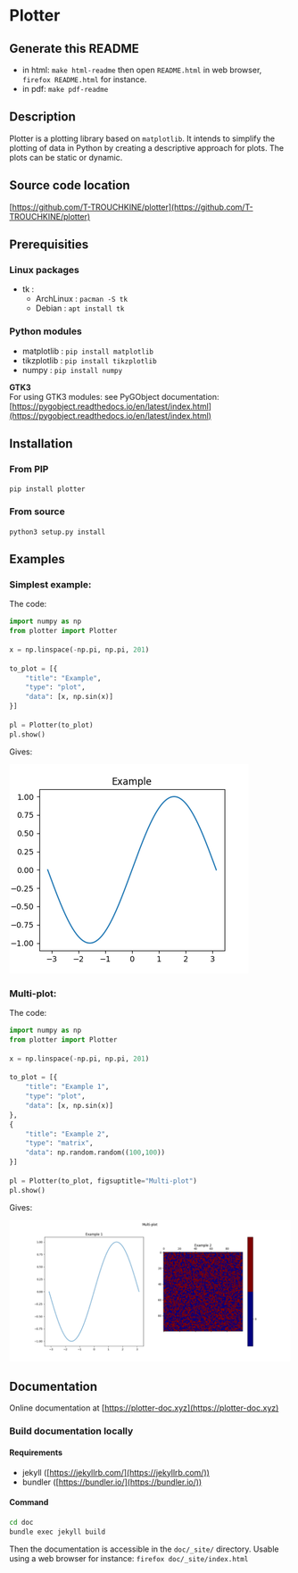 # Plotter

## Generate this README
- in html: `make html-readme` then open `README.html` in web browser, `firefox README.html` for instance.
- in pdf: `make pdf-readme`

## Description
Plotter is a plotting library based on `matplotlib`. It intends to simplify the plotting of data in Python by creating a descriptive approach for plots. The plots can be static or dynamic.

## Source code location
[https://github.com/T-TROUCHKINE/plotter](https://github.com/T-TROUCHKINE/plotter)

## Prerequisities
### Linux packages
- tk :
  - ArchLinux : `pacman -S tk`
  - Debian : `apt install tk`

### Python modules
- matplotlib : `pip install matplotlib`
- tikzplotlib : `pip install tikzplotlib`
- numpy : `pip install numpy`

**GTK3**  
For using GTK3 modules: see PyGObject documentation:
[https://pygobject.readthedocs.io/en/latest/index.html](https://pygobject.readthedocs.io/en/latest/index.html)

## Installation
### From PIP
`pip install plotter`

### From source
`python3 setup.py install`

## Examples
### Simplest example:
The code:
```python
import numpy as np
from plotter import Plotter

x = np.linspace(-np.pi, np.pi, 201)

to_plot = [{
    "title": "Example",
    "type": "plot",
    "data": [x, np.sin(x)]
}]

pl = Plotter(to_plot)
pl.show()
```
Gives:

![First example](img/ex1.png)

### Multi-plot:
The code:
```python
import numpy as np
from plotter import Plotter

x = np.linspace(-np.pi, np.pi, 201)

to_plot = [{
    "title": "Example 1",
    "type": "plot",
    "data": [x, np.sin(x)]
},
{
    "title": "Example 2",
    "type": "matrix",
    "data": np.random.random((100,100))
}]

pl = Plotter(to_plot, figsuptitle="Multi-plot")
pl.show()
```
Gives:

![Second example](img/ex2.png)

## Documentation
Online documentation at [https://plotter-doc.xyz](https://plotter-doc.xyz)

### Build documentation locally

#### Requirements
- jekyll ([https://jekyllrb.com/](https://jekyllrb.com/))
- bundler ([https://bundler.io/](https://bundler.io/))

#### Command
```sh
cd doc
bundle exec jekyll build
```

Then the documentation is accessible in the `doc/_site/` directory. Usable using
a web browser for instance: `firefox doc/_site/index.html`
